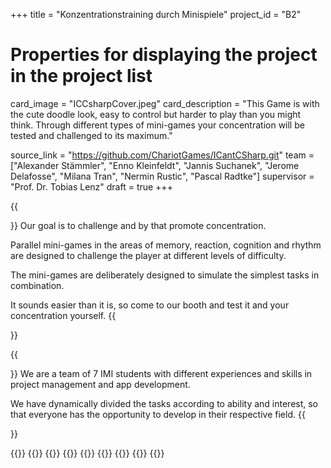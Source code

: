 +++
title = "Konzentrationstraining durch Minispiele"
project_id = "B2"

# Properties for displaying the project in the project list
card_image = "ICCsharpCover.jpeg"
card_description = "This Game is with the cute doodle look, easy to control but harder to play than you might think. Through different types of mini-games your concentration will be tested and challenged to its maximum."

source_link = "https://github.com/ChariotGames/ICantCSharp.git"
team = ["Alexander Stämmler", "Enno Kleinfeldt", "Jannis Suchanek", "Jerome Delafosse", "Milana Tran", "Nermin Rustic", "Pascal Radtke"]
supervisor = "Prof. Dr. Tobias Lenz"
draft = true
+++

{{<section title="Our Goal">}}
Our goal is to challenge and by that promote concentration.

Parallel mini-games in the areas of memory, reaction, cognition and rhythm are designed to challenge the player at different levels of difficulty. 

The mini-games are deliberately designed to simulate the simplest tasks in combination. 

It sounds easier than it is, so come to our booth and test it and your concentration yourself.
{{</section>}}


{{<section title="The team">}}
We are a team of 7 IMI students with different experiences and skills in project management and app development. 

We have dynamically divided the tasks according to ability and interest, so that everyone has the opportunity to develop in their respective field.
{{</section>}}

{{<gallery>}} 
	{{<team-member image="AlexProfil.png" name="Alexander Stämmler">}}
	{{<team-member image="EnnoProfil.png" name="Enno Kleinfeldt">}}
	{{<team-member image="jannis2.png" name="Jannis Suchanek">}}
	{{<team-member image="JeromeProfil.png" name="Jerome Delafosse">}}
	{{<team-member image="MilanaProfil.png" name="Milana Tran">}}
	{{<team-member image="NerminProfil.png" name="Nermin Rustic">}}
	{{<team-member image="PascalProfil.png" name="Pascal Radtke">}} 
{{</gallery>}}
